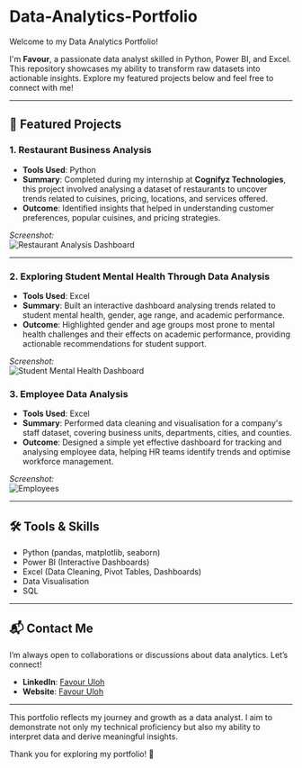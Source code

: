 # Data-Analytics-Portfolio  
Welcome to my Data Analytics Portfolio!  

I'm **Favour**, a passionate data analyst skilled in Python, Power BI, and Excel. This repository showcases my ability to transform raw datasets into actionable insights. Explore my featured projects below and feel free to connect with me!

---

## 🌟 Featured Projects  

### 1. Restaurant Business Analysis  
- **Tools Used**: Python  
- **Summary**: Completed during my internship at **Cognifyz Technologies**, this project involved analysing a dataset of restaurants to uncover trends related to cuisines, pricing, locations, and services offered.  
- **Outcome**: Identified insights that helped in understanding customer preferences, popular cuisines, and pricing strategies.  

*Screenshot:*  
![Restaurant Analysis Dashboard](https://github.com/user-attachments/assets/1bf8688e-2b91-412b-8708-888f4f8f3fce)


---

### 2. Exploring Student Mental Health Through Data Analysis  
- **Tools Used**: Excel  
- **Summary**: Built an interactive dashboard analysing trends related to student mental health, gender, age range, and academic performance.  
- **Outcome**: Highlighted gender and age groups most prone to mental health challenges and their effects on academic performance, providing actionable recommendations for student support.  

*Screenshot:*  
![Student Mental Health Dashboard](https://github.com/user-attachments/assets/c2893b53-ebb6-43f7-af6f-281737713f6a)



### 3. Employee Data Analysis  
- **Tools Used**: Excel  
- **Summary**: Performed data cleaning and visualisation for a company's staff dataset, covering business units, departments, cities, and counties.  
- **Outcome**: Designed a simple yet effective dashboard for tracking and analysing employee data, helping HR teams identify trends and optimise workforce management.  

*Screenshot:*  
![Employees](https://github.com/user-attachments/assets/4050b54e-e5b4-4697-b95c-a1164ccee546)



---

## 🛠 Tools & Skills  
- Python (pandas, matplotlib, seaborn)  
- Power BI (Interactive Dashboards)  
- Excel (Data Cleaning, Pivot Tables, Dashboards)  
- Data Visualisation  
- SQL  

---

## 📬 Contact Me  

I’m always open to collaborations or discussions about data analytics. Let’s connect!  

- **LinkedIn**: [Favour Uloh](https://linkedin.com/in/favour-uloh)  
- **Website**: [Favour Uloh](https://bit.ly/favouruloh)  
 


---

This portfolio reflects my journey and growth as a data analyst. I aim to demonstrate not only my technical proficiency but also my ability to interpret data and derive meaningful insights.  

Thank you for exploring my portfolio! 🚀  
